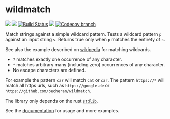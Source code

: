 # wildmatch

[![](http://meritbadge.herokuapp.com/wildmatch)](https://crates.io/crates/wildmatch)
[![](https://badgen.net/crates/d/wildmatch)](https://crates.io/crates/wildmatch)
[![Build Status](https://gitlab.com/becheran/wildmatch_ci/badges/master/pipeline.svg)](https://gitlab.com/becheran/wildmatch_ci/pipelines)
[![](https://img.shields.io/badge/License-MIT-yellow.svg)](https://opensource.org/licenses/MIT)
[![Codecov branch](https://img.shields.io/codecov/c/github/becheran/wildmatch/master)](https://codecov.io/gh/becheran/wildmatch)

Match strings against a simple wildcard pattern. Tests a wildcard pattern `p` against an input string `s`. Returns true only when `p` matches the entirety of `s`.

See also the example described on [wikipedia](https://en.wikipedia.org/wiki/Matching_wildcards) for matching wildcards.

- `?` matches exactly one occurrence of any character.
- `*` matches arbitrary many (including zero) occurrences of any character.
- No escape characters are defined.

For example the pattern `ca?` will match `cat` or `car`. The pattern `https://*` will match all https urls, such as `https://google.de` or `https://github.com/becheran/wildmatch`.

The library only depends on the rust [`stdlib`](https://doc.rust-lang.org/std/).

See the [documentation](https://docs.rs/wildmatch) for usage and more examples.
